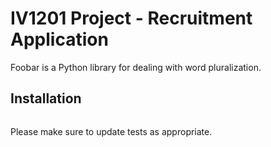 # IV1201 Project - Recruitment Application

Foobar is a Python library for dealing with word pluralization.

## Installation

```

```

Please make sure to update tests as appropriate.

